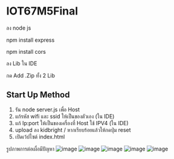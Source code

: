 # IOT67M5Final
ลง node js

npm install express

npm install cors

ลง Lib ใน IDE

กด Add .Zip ทั้ง 2 Lib

## Start Up Method
1. รัน node server.js เพื่อ Host
2. แก้รหัส wifi และ ssid ให้เป็นของตัวเอง (ใน IDE)
3. แก้ Ip:port ให้เป็นของเครื่องที่ Host ใช้ IPV4 (ใน IDE)
4. upload ลง kidbright / หากเรียบร้อยแล้วให้กดปุ่ม reset
5. เปิดเว้ปไซต์ index.html

รูปภาพการต่อเผื่อมีปัญหา
![image](https://github.com/user-attachments/assets/4db2a400-8b33-4622-9a7b-a2be8b1b3d8a)
![image](https://github.com/user-attachments/assets/fb24e0e5-a72f-490e-b8e7-0abe28a7768d)
![image](https://github.com/user-attachments/assets/acb443da-ea21-4b3b-bc5d-5a80f48bd377)
![image](https://github.com/user-attachments/assets/23117800-be66-408f-9a97-2cb2b9765642)
![image](https://github.com/user-attachments/assets/f8c66e4c-6585-416e-a145-9c2879ed7e3d)
